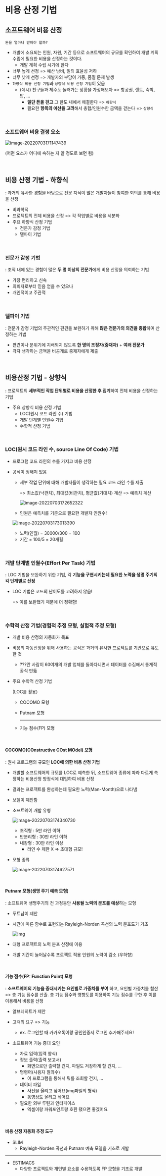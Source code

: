 # 비용 산정 기법

## 소프트웨어 비용 산정

`돈을 얼마나 받아야 할까?`

* 개발에 소요되는 인원, 자원, 기간 등으로 소프트웨어의 규모를 확인하여 개발 계획 수립에 필요한 비용을 산정하는 것이다.
  * 개발 계획 수립 시기에 한다
* 너무 높게 선정 => 예산 낭비, 일의 효율성 저하
* 너무 낮게 선정 => 개발자의 부담이 가중, 품질 문제 발생
* `하향식 비용 산정 기법`과 `상향식 비용 산정 기법`이 있음
  * (예시) 친구들과 제주도 놀러가는 상황을 가정해보자 => 항공권, 렌트, 숙박, 밥, ...
    * **일단 돈을 걷고** 그 한도 내에서 해결한다 => `하향식`
    * 필요한 **항목의 예산을 고려**해서 총합/인원수한 금액을 걷는다 => `상향식`

<br/>

### 소프트웨어 비용 결정 요소

![image-20220703171147439](22_비용산정기법.assets/image-20220703171147439.png)

(어떤 요소가 어디에 속하는 지 알 정도로 보면 됨)

<br/>

## 비용 산정 기법 - 하향식

: 과거의 유사한 경험을 바탕으로 전문 지식이 많은 개발자들이 참여한 회의를 통해 비용을 산정

* 비과학적
* 프로젝트의 전체 비용을 산정 => 각 작업별로 비용을 세분화
* 주요 하향식 산정 기법
  * 전문가 감정 기법
  * 델파이 기법

<br/>

### 전문가 감정 기법

: 조직 내에 있는 경험이 많은 **두 명 이상의 전문가**에게 비용 산정을 의뢰하는 기법

* 가장 편리하고 신속
* 의뢰자로부터 믿음 얻을 수 있으나
* 개인적이고 주관적

<br/>

### 델파이 기법

: 전문가 감정 기법의 주관적인 편견을 보완하기 위해 **많은 전문가의 의견을 종합**하여 산정하는 기법

* 편견이나 분위기에 지배되지 않도록 **한 명의 조정자(중재자)** + **여러 전문가**
* 각자 생각하는 금액을 비공개로 중재자에게 제출

<br/>

## 비용산정 기법 - 상향식

: 프로젝트의 **세부적인 작업 단위별로 비용을 산정한 후 집계**하여  전체 비용을 산정하는 기법

* 주요 상향식 비용 산정 기법
  * LOC(원시 코드 라인 수) 기법
  * 개발 단계별 인원수 기법
  * 수학적 산정 기법

<br/>

### LOC(원시 코드 라인 수, source Line Of Code) 기법

* 프로그램 코드 라인의 수를 가지고 비용 산정

* 공식이 정해져 있음
  
  * 세부 작업 단위에 대해 개발자들이 생각하는 필요 코드 라인 수를 제출
    
    => 최소값(낙관치), 최대값(비관치), 평균값(기대치) 계산 => 예측치 계산
    
    ![image-20220703172652322](22_비용산정기법.assets/image-20220703172652322.png)
  
  * 인원은 예측치를 기준으로 필요한 개발자 인원수!
  
  ![image-20220703173013390](22_비용산정기법.assets/image-20220703173013390.png)
  
  * 노력(인월) = 30000/300 = 100
  * 기간 = 100/5 = 20개월

<br/>

### 개발 단계별 인월수(Effort Per Task) 기법

: LOC 기법을 보완하기 위한 기법, 각 **기능을 구현시키는데 필요한 노력을 생명 주기의 각 단계별로 산정**

* LOC 기법은 코드의 난이도를 고려하지 않음!
  
  => 이를 보완했기 때문에 더 정확함!

<br/>

### 수학적 산정 기법(경험적 추정 모형, 실험적 추정 모형)

* 개발 비용 산정의 자동화가 목표

* 비용의 자동산정을 위해 사용하는 공식은 과거의 유사한 프로젝트를 기반으로 유도한 것
  
  * ???란 사람이 60여개의 개발 업체를 돌아다니면서 데이터를 수집해서 통계적 공식 만듦

* 주요 수학적 산정 기법
  
  (LOC를 활용)
  
  * COCOMO 모형
  
  * Putnam 모형
    
    ---
  
  * 기능 점수(FP) 모형

<br/>

#### COCOMO(COnstructive COst MOdel) 모형

: 원시 프로그램의 규모인 **LOC에 의한 비용 산정 기법**

* 개발할 소프트웨어의 규모를 LOC로 예측한 뒤, 소프트웨어 종류에 따라 다르게 측정하는 비용산정 방정식에 대입하여 비용 산정

* 결과는 프로젝트를 완성하는데 필요한 노력(Man-Month)으로 나타냄

* 보헴이 제안함

* 소프트웨어 개발 유형
  
  ![image-20220703174340730](22_비용산정기법.assets/image-20220703174340730.png)
  
  * 조직형 : 5만 라인 이하
  * 반분리형 : 30만 라인 이하
  * 내장형 : 30만 라인 이상
    * 라인 수 제한 X => 초대형 규모!

* 모형 종류
  
  ![image-20220703174627571](22_비용산정기법.assets/image-20220703174627571.png)

<br/>

#### Putnam 모형(생명 주기 예측 모형)

: 소프트웨어 생명주기의 전 과정동안 **사용될 노력의 분포를 예상**하는 모형

* 푸트남이 제안

* 시간에 따른 함수로 표현되는 Rayleigh-Norden 곡선의 노력 분포도가 기초
  
  ![img](22_비용산정기법.assets/img.jpg)

* 대형 프로젝트의 노력 분포 산정에 이용

* 개발 기간이 늘어날수록 프로젝트 적용 인원의 노력이 감소 (우하향)

<br/>

#### 기능 점수(FP: Function Point) 모형

: **소프트웨어의 기능을 증대시키는 요인별로 가중치를 부여** 하고, 요인별 가중치를 합산 => 총 기능 점수를 산출. 총 기능 점수와 영향도를 이용하여 기능 점수를 구한 후 이를 이용해서 비용을 산정

* 알브레히트가 제안

* 고객의 요구 => 기능
  
  * ex. 로그인할 때 카카오톡이랑 공인인증서 로그인 추가해주세요!

* 소프트웨어 기능 증대 요인
  
  * 자료 입력(입력 양식)
  * 정보 출력(출력 보고서)
    * 화면으로만 출력할 건지, 파일도 저장하게 할 건지, ...
  * 명령어(사용자 질의수)
    * 이 프로그램을 통해서 뭐를 조회할 건지, ...
  * 데이터 파일
    * 사진을 올리고 싶어요(img파일의 형식)
    * 동영상도 올리고 싶어요
  * 필요한 외부 루틴과 인터페이스
    * 엑셀이랑 파워포인트랑 호환 됐으면 좋겠어요

<br/>

#### 비용 산정 자동화 추정 도구

* SLIM
  * Rayleigh-Norden 곡선과 Putnam 예측 모델을 기초로 개발

---

* ESTIMACS
  * 다양한 프로젝트와 개인별 요소를 수용하도록 FP 모형을 기초로 개발
